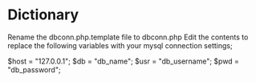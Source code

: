 # Dictionary

Rename the dbconn.php.template file to dbconn.php
Edit the contents to replace the following variables with your mysql connection settings;

$host = "127.0.0.1";
$db = "db_name";
$usr = "db_username";
$pwd = "db_password";
